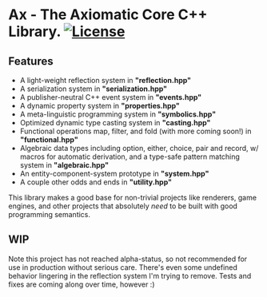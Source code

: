 # Ax - The Axiomatic Core C++ Library. [![License](https://img.shields.io/badge/license-MIT-blue.svg)](https://github.com/bryanedds/ax/blob/master/LICENSE.md) 

## Features

- A light-weight reflection system in **"reflection.hpp"**
- A serialization system in **"serialization.hpp"**
- A publisher-neutral C++ event system in **"events.hpp"**
- A dynamic property system in **"properties.hpp"**
- A meta-linguistic programming system in **"symbolics.hpp"**
- Optimized dynamic type casting system in **"casting.hpp"**
- Functional operations map, filter, and fold (with more coming soon!) in **"functional.hpp"**
- Algebraic data types including option, either, choice, pair and record, w/ macros for automatic derivation, 
and a type-safe pattern matching system in **"algebraic.hpp"**
- An entity-component-system prototype in **"system.hpp"**
- A couple other odds and ends in **"utility.hpp"**

This library makes a good base for non-trivial projects like renderers, game engines, and other projects that absolutely *need* to be built with good programming semantics.

## WIP
Note this project has not reached alpha-status, so not recommended for use in production without serious care. There's even some undefined behavior lingering in the reflection system I'm trying to remove. Tests and fixes are coming along over time, however :)
